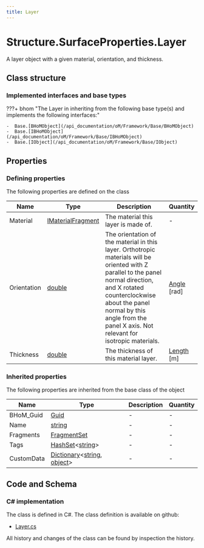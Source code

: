 ```yaml
---
title: Layer
---
```


# Structure.SurfaceProperties.Layer

A layer object with a given material, orientation, and thickness.

## Class structure

### Implemented interfaces and base types

???+ bhom "The Layer in inheriting from the following base type(s) and implements the following interfaces:"

    -  Base.[BHoMObject](/api_documentation/oM/Framework/Base/BHoMObject)
    -  Base.[IBHoMObject](/api_documentation/oM/Framework/Base/IBHoMObject)
    -  Base.[IObject](/api_documentation/oM/Framework/Base/IObject)


## Properties



### Defining properties

The following properties are defined on the class

| Name             | Type             | Description      | Quantity         |
|------------------|------------------|------------------|------------------|
| Material | [IMaterialFragment](/api_documentation/oM/Analytical/Structure/MaterialFragments/IMaterialFragment) | The material this layer is made of. | - |
| Orientation | [double](https://learn.microsoft.com/en-us/dotnet/api/System.Double?view=netstandard-2.0) | The orientation of the material in this layer. Orthotropic materials will be oriented with Z parallel to the panel normal direction, and X rotated counterclockwise about the panel normal by this angle from the panel X axis. Not relevant for isotropic materials. | [Angle](/api_documentation/oM/Dimensional/Quantities/Attributes/Angle) [rad] |
| Thickness | [double](https://learn.microsoft.com/en-us/dotnet/api/System.Double?view=netstandard-2.0) | The thickness of this material layer. | [Length](/api_documentation/oM/Dimensional/Quantities/Attributes/Length) [m] |


### Inherited properties
The following properties are inherited from the base class of the object

| Name             | Type             | Description      | Quantity         |
|------------------|------------------|------------------|------------------|
| BHoM_Guid | [Guid](https://learn.microsoft.com/en-us/dotnet/api/System.Guid?view=netstandard-2.0) | - | - |
| Name | [string](https://learn.microsoft.com/en-us/dotnet/api/System.String?view=netstandard-2.0) | - | - |
| Fragments | [FragmentSet](/api_documentation/oM/Framework/Base/FragmentSet) | - | - |
| Tags | [HashSet](https://learn.microsoft.com/en-us/dotnet/api/System.Collections.Generic.HashSet-1?view=netstandard-2.0)&lt;[string](https://learn.microsoft.com/en-us/dotnet/api/System.String?view=netstandard-2.0)&gt; | - | - |
| CustomData | [Dictionary](https://learn.microsoft.com/en-us/dotnet/api/System.Collections.Generic.Dictionary-2?view=netstandard-2.0)&lt;[string](https://learn.microsoft.com/en-us/dotnet/api/System.String?view=netstandard-2.0), [object](https://learn.microsoft.com/en-us/dotnet/api/System.Object?view=netstandard-2.0)&gt; | - | - |


## Code and Schema

### C# implementation

The class is defined in C#. The class definition is available on github:

- [Layer.cs](https://github.com/BHoM/BHoM/blob/develop/Structure_oM/SurfaceProperties\Layer.cs)

All history and changes of the class can be found by inspection the history.
